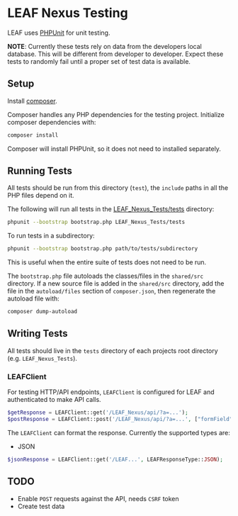 # LEAF Nexus Testing

LEAF uses [PHPUnit](https://phpunit.de/) for unit testing.

**NOTE**: Currently these tests rely on data from the developers local database. This will be different from developer to developer. Expect these tests to randomly fail until a proper set of test data is available.

## Setup

Install [composer](https://getcomposer.org/).

Composer handles any PHP dependencies for the testing project. Initialize composer dependencies with:

```bash
composer install
```

Composer will install PHPUnit, so it does not need to installed separately.

## Running Tests

All tests should be run from this directory (`test`), the `include` paths in all the PHP files depend on it.

The following will run all tests in the [LEAF_Nexus_Tests/tests](LEAF_Nexus_Ttests) directory:

```bash
phpunit --bootstrap bootstrap.php LEAF_Nexus_Tests/tests
```

To run tests in a subdirectory:

```bash
phpunit --bootstrap bootstrap.php path/to/tests/subdirectory
```

This is useful when the entire suite of tests does not need to be run.

The `bootstrap.php` file autoloads the classes/files in the `shared/src` directory. If
a new source file is added in the `shared/src` directory, add the file in the
`autoload/files` section of `composer.json`, then regenerate the autoload file
with:

```bash
composer dump-autoload
```

## Writing Tests

All tests should live in the `tests` directory of each projects root directory (e.g. `LEAF_Nexus_Tests`).

### LEAFClient

For testing HTTP/API endpoints, `LEAFClient` is configured for LEAF and
authenticated to make API calls.

```php
$getResponse = LEAFClient::get('/LEAF_Nexus/api/?a=...');
$postResponse = LEAFClient::post('/LEAF_Nexus/api/?a=...', ["formField" => "fieldValue"]);
```

The `LEAFClient` can format the response. Currently the supported types are:

* JSON

```php
$jsonResponse = LEAFClient::get('/LEAF...', LEAFResponseType::JSON);
```

## TODO

* Enable `POST` requests against the API, needs `CSRF` token
* Create test data